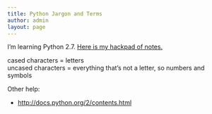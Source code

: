 ```yaml
---
title: Python Jargon and Terms
author: admin
layout: page
---
```

I&#8217;m learning Python 2.7. [Here is my hackpad of notes.][1]

cased characters = letters  
uncased characters = everything that&#8217;s not a letter, so numbers and symbols

Other help:

*   <http://docs.python.org/2/contents.html>

 [1]: https://hackpad.com/Python-cbKw1NipgdP